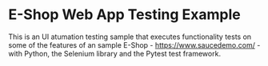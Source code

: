 # E-Shop Web App Testing Example
This is an UI atumation testing sample that executes functionality tests on some of the features of an sample E-Shop - https://www.saucedemo.com/ - with Python, the Selenium library and the Pytest test framework.


